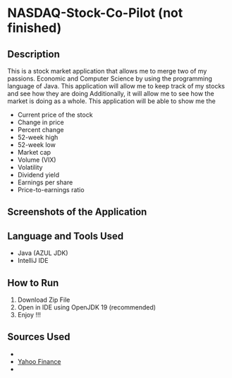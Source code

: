 # NASDAQ-Stock-Co-Pilot (not finished)

## Description 

This is a stock market application that allows me to merge two of my passions. Economic and Computer Science by using 
the programming language of Java. This application will allow me to keep track of my stocks and see how they are doing 
Additionally, it will allow me to see how the market is doing as a whole. This application will be able to show me the
- Current price of the stock
- Change in price
- Percent change
- 52-week high
- 52-week low
- Market cap
- Volume (VIX)
- Volatility 
- Dividend yield
- Earnings per share
- Price-to-earnings ratio

## Screenshots of the Application 


## Language and Tools Used 

- Java (AZUL JDK)
- IntelliJ IDE


## How to Run 

1. Download Zip File
2. Open in IDE using OpenJDK 19 (recommended)
3. Enjoy !!! 

## Sources Used 

- 
- [Yahoo Finance](https://finance.yahoo.com/)
- 
